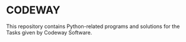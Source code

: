 # CODEWAY
This repository contains Python-related programs and solutions for the Tasks given by Codeway Software.
